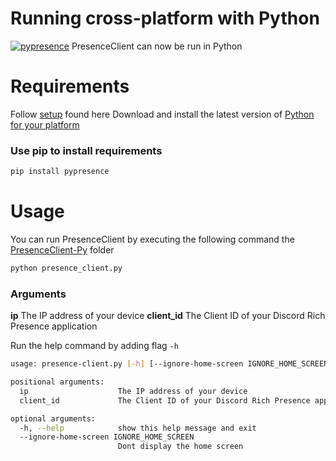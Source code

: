 # Running cross-platform with Python
[![pypresence](https://img.shields.io/badge/using-pypresence-00bb88.svg?style=for-the-badge&logo=discord&logoWidth=20)](https://github.com/qwertyquerty/pypresence)
PresenceClient can now be run in Python
# Requirements
Follow [setup](https://github.com/butforme/PresenceClient/blob/master/README.md) found here
Download and install the latest version of [Python for your platform](https://www.python.org/downloads/)
### Use pip to install requirements
```sh
pip install pypresence
```
# Usage
You can run PresenceClient by executing the following command the [PresenceClient-Py](https://github.com/butforme/PresenceClient/tree/master/PresenceClient/PresenceClient-Py) folder
```sh
python presence_client.py
```
### Arguments
**ip**
The IP address of your device
**client_id**
The Client ID of your Discord Rich Presence application

Run the help command by adding flag ```-h```


```sh
usage: presence-client.py [-h] [--ignore-home-screen IGNORE_HOME_SCREEN] ip client_id

positional arguments:
  ip                    The IP address of your device
  client_id             The Client ID of your Discord Rich Presence application

optional arguments:
  -h, --help            show this help message and exit
  --ignore-home-screen IGNORE_HOME_SCREEN
                        Dont display the home screen
```
